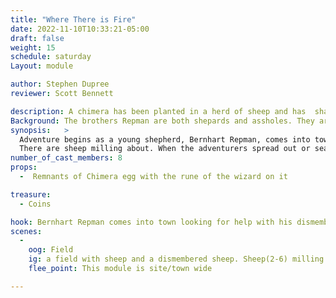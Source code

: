 ```yaml
---
title: "Where There is Fire"
date: 2022-11-10T10:33:21-05:00
draft: false
weight: 15
schedule: saturday
Layout: module

author: Stephen Dupree
reviewer: Scott Bennett

description: A chimera has been planted in a herd of sheep and has  shapeshifted into one of the sheep. It is plucking them off when hungry.
Background: The brothers Repman are both shepards and assholes. They are famous for the quality of their wool but will often "Alter the Deal” when they are about to actually make the sale. Several months ago they were commissioned to make a cloak for a powerful but capricious wizard. Their normal plan of adding "fees" to the sale after the fact did not go well... at all. The wizard paid the price but planted a seed of a young chimera that he knew would terrorize the shepards but he would be long gone by the time it hatched and terrorized them.
synopsis:   >
  Adventure begins as a young shepherd, Bernhart Repman, comes into town. The shepherd is looking to recruit some moderately experienced adventurers to tackle a problem that he had come across. His flock keeps disappearing slowly leaving a bloody mess in the morning where one of his sheep had been. He heard no noise like a wolf would make, so he is perplexed. He will lead the adventurers out to his fields... where his brother, Symon Repman, was watching the sheep, and he will show them a sheep that was torn apart last night. 
  There are sheep milling about. When the adventurers spread out or search for the reason for the sheep’s demise, the sheep will try to be friendly to the PC’s and eventually, a Chimera will lead an adventurer off and transform to attack a weak looking adventurer. When the Chimera shows it's true form, the sheep will be terrified and try to hide by snuggling the adventurers.
number_of_cast_members: 8
props: 
  -  Remnants of Chimera egg with the rune of the wizard on it

treasure: 
  - Coins

hook: Bernhart Repman comes into town looking for help with his dismembered sheep.
scenes: 
  - 
    oog: Field
    ig: a field with sheep and a dismembered sheep. Sheep(2-6) milling about. Remnants of Chimera egg with the rune of the wizard on it
    flee_point: This module is site/town wide

---
```

